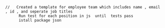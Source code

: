 
    //   Created a template for employee team which includes name , email , id , and seperate job titles 
          Run test for each position in js  until  tests pass 
          istall package json 
          